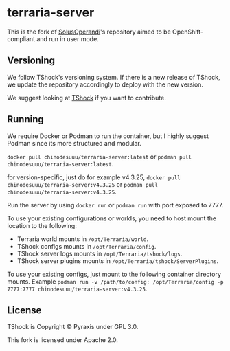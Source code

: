 # terraria-server

This is the fork of [SolusOperandi](https://github.com/SolusOperandi/terraria-server)'s repository aimed to be
OpenShift-compliant and run in user mode.

## Versioning

We follow TShock's versioning system. If there is a new release of TShock, we update the repository accordingly to deploy
with the new version.

We suggest looking at [TShock](https://github.com/Pryaxis/TShock) if you want to contribute.

## Running

We require Docker or Podman to run the container, but I highly suggest Podman since its more structured and modular.

`docker pull chinodesuuu/terraria-server:latest` or  `podman pull chinodesuuu/terraria-server:latest`.

for version-specific, just do for example v4.3.25, `docker pull chinodesuuu/terraria-server:v4.3.25` or `podman pull chinodesuuu/terraria-server:v4.3.25`.

Run the server by using `docker run` or `podman run` with port exposed to 7777.

To use your existing configurations or worlds, you need to host mount the location to the following:

- Terraria world mounts in `/opt/Terraria/world`.
- TShock configs mounts in `/opt/Terraria/config`.
- TShock server logs mounts in `/opt/Terraria/tshock/logs`.
- TShock server plugins mounts in `/opt/Terraria/tshock/ServerPlugins`.

To use your existing configs, just mount to the following container directory mounts. Example `podman run -v /path/to/config: /opt/Terraria/config -p 7777:7777 chinodesuuu/terraria-server:v4.3.25`.

## License

TShock is Copyright &copy; Pyraxis under GPL 3.0.

This fork is licensed under Apache 2.0.
